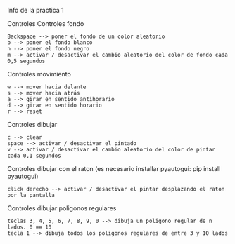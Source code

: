 Info de la practica 1


Controles 
  Controles fondo
  
    Backspace --> poner el fondo de un color aleatorio
    b --> poner el fondo blanco
    n --> poner el fondo negro
    m --> activar / desactivar el cambio aleatorio del color de fondo cada 0,5 segundos
    
  Controles movimiento
  
    w --> mover hacia delante
    s --> mover hacia atrás
    a --> girar en sentido antihorario 
    d --> girar en sentido horario
    r --> reset
  
  Controles dibujar
  
    c --> clear
    space --> activar / desactivar el pintado
    v --> activar / desactivar el cambio aleatorio del color de pintar cada 0,1 segundos
    
  Controles dibujar con el raton (es necesario installar pyautogui: pip install pyautogui)
  
    click derecho --> activar / desactivar el pintar desplazando el raton por la pantalla
  
  Controles dibujar poligonos regulares
  
    teclas 3, 4, 5, 6, 7, 8, 9, 0 --> dibuja un poligono regular de n lados. 0 == 10
    tecla 1 --> dibuja todos los poligonos regulares de entre 3 y 10 lados
    
